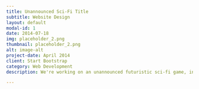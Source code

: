 ```yaml
---
title: Unannounced Sci-Fi Title
subtitle: Website Design
layout: default
modal-id: 1
date: 2014-07-18
img: placeholder_2.png
thumbnail: placeholder_2.png
alt: image-alt
project-date: April 2014
client: Start Bootstrap
category: Web Development
description: We're working on an unannounced futuristic sci-fi game, in an original IP, with deep systemic gameplay and a compelling story-driven narrative at its core. <br> <br> Sign up for the newsletter to be the first to hear about it!

---
```

